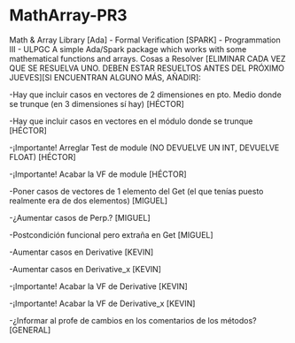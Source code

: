# MathArray-PR3
Math &amp; Array Library [Ada] - Formal Verification [SPARK] - Programmation III - ULPGC
A simple Ada/Spark package which works with some mathematical functions and arrays.
Cosas a Resolver [ELIMINAR CADA VEZ QUE SE RESUELVA UNO. DEBEN ESTAR RESUELTOS ANTES DEL PRÓXIMO JUEVES][SI ENCUENTRAN ALGUNO MÁS, AÑADIR]:


-Hay que incluir casos en vectores de 2 dimensiones en pto. Medio donde se trunque (en 3 dimensiones sí hay) [HÉCTOR]

-Hay que incluir casos en vectores en el módulo donde se trunque [HÉCTOR]

-¡Importante! Arreglar Test de module (NO DEVUELVE UN INT, DEVUELVE FLOAT) [HÉCTOR]

-¡Importante! Acabar la VF de module [HÉCTOR]


-Poner casos de vectores de 1 elemento del Get (el que tenías puesto realmente era de dos elementos) [MIGUEL]

-¿Aumentar casos de Perp.? [MIGUEL]

-Postcondición funcional pero extraña en Get [MIGUEL]


-Aumentar casos en Derivative [KEVIN]

-Aumentar casos en Derivative_x [KEVIN]

-¡Importante! Acabar la VF de Derivative [KEVIN]

-¡Importante! Acabar la VF de Derivative_x [KEVIN]


-¿Informar al profe de cambios en los comentarios de los métodos? [GENERAL]
